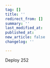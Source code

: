 ```yaml
---
tag: []
title: ''
redirect_from: []
summary: ''
last_modified_at: 
published_at: 
new_article: false
changelog: ''

---
```

Deploy 252
